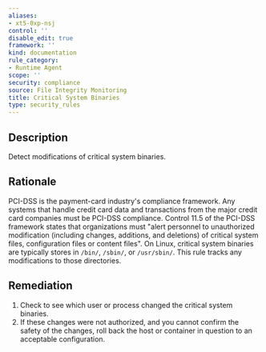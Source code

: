 ```yaml
---
aliases:
- xt5-0xp-nsj
control: ''
disable_edit: true
framework: ''
kind: documentation
rule_category:
- Runtime Agent
scope: ''
security: compliance
source: File Integrity Monitoring
title: Critical System Binaries
type: security_rules
---
```


## Description
Detect modifications of critical system binaries.

## Rationale
PCI-DSS is the payment-card industry's compliance framework. Any systems that handle credit card data and transactions from the major credit card companies must be PCI-DSS compliance. Control 11.5 of the PCI-DSS framework states that organizations must "alert personnel to unauthorized modification (including changes, additions, and deletions) of critical system files, configuration files or content files". On Linux, critical system binaries are typically stores in `/bin/`, `/sbin/`, or `/usr/sbin/`. This rule tracks any modifications to those directories.

## Remediation
1. Check to see which user or process changed the critical system binaries.
2. If these changes were not authorized, and you cannot confirm the safety of the changes, roll back the host or container in question to an acceptable configuration.

